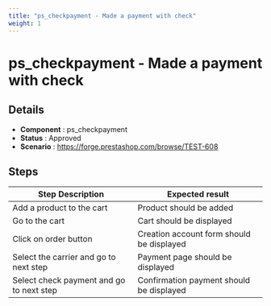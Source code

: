 ```yaml
---
title: "ps_checkpayment - Made a payment with check"
weight: 1
---
```


# ps_checkpayment - Made a payment with check
## Details
* **Component** : ps_checkpayment
* **Status** : Approved
* **Scenario** : https://forge.prestashop.com/browse/TEST-608

## Steps
| Step Description | Expected result |
| ----- | ----- |
| Add a product to the cart | Product should be added |
| Go to the cart | Cart should be displayed |
| Click on order button | Creation account form should be displayed |
| Select the carrier and go to next step | Payment page should be displayed |
| Select check payment and go to next step | Confirmation payment should be displayed |
